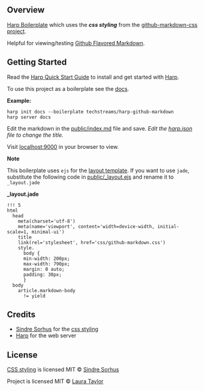 ## Overview

[Harp Boilerplate](http://harpjs.com/) which uses the ***css styling*** from the [github-markdown-css project](https://github.com/sindresorhus/github-markdown-css).  

Helpful for viewing/testing [Github Flavored Markdown](https://help.github.com/articles/github-flavored-markdown).

## Getting Started

Read the [Harp Quick Start Guide](http://harpjs.com/docs/quick-start) to install and get started with [Harp](http://harpjs.com/).

To use this project as a boilerplate see the [docs](http://harpjs.com/docs/environment/init).

**Example:**

```
harp init docs --boilerplate techstreams/harp-github-markdown
harp server docs
```

Edit the markdown in the [public/index.md](public/index.md) file and save.  *Edit the [harp.json](harp.json) file to change the title.*

Visit [localhost:9000](http://localhost:9000) in your browser to view.



**Note**

This boilerplate uses `ejs` for the [layout template](public/_layout.ejs).   If you want to use `jade`, substitute the following code in [public/_layout.ejs](public/_layout.ejs) and rename it to `_layout.jade`

**_layout.jade**

```
!!! 5
html
  head
    meta(charset='utf-8')
    meta(name='viewport', content='width=device-width, initial-scale=1, minimal-ui')
    title
    link(rel='stylesheet', href='css/github-markdown.css')
    style.
      body {
      min-width: 200px;
      max-width: 790px;
      margin: 0 auto;
      padding: 30px;
      }
  body
    article.markdown-body
      != yield
```


## Credits

* [Sindre Sorhus](http://sindresorhus.com) for the [css styling](https://github.com/sindresorhus/github-markdown-css)
* [Harp](http://harpjs.com/) for the web server


## License

[CSS styling](public/css/github-markdown.css) is licensed MIT © [Sindre Sorhus](http://sindresorhus.com)

Project is licensed MIT © [Laura Taylor](https://github.com/techstreams)
